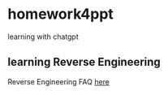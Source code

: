 # homework4ppt
learning with chatgpt

## learning Reverse Engineering
Reverse Engineering FAQ [here](reverse_ppt.md)

